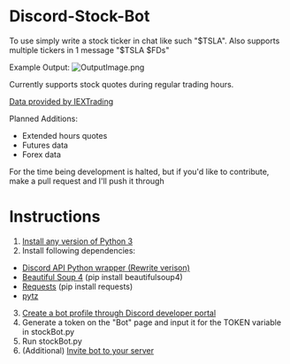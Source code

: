 # Discord-Stock-Bot

To use simply write a stock ticker in chat like such "$TSLA". Also supports multiple tickers in 1 message "$TSLA $FDs"

Example Output:
![OutputImage.png](https://i.imgur.com/bH4G98X.png)

Currently supports stock quotes during regular trading hours.

[Data provided by IEXTrading](https://iextrading.com/developer/docs/#quote)

Planned Additions:
- Extended hours quotes
- Futures data
- Forex data

For the time being development is halted, but if you'd like to contribute, make a pull request and I'll push it through

# Instructions

1. [Install any version of Python 3](https://www.python.org/downloads/)
2. Install following dependencies:
  - [Discord API Python wrapper (Rewrite verison)](https://stackoverflow.com/questions/50686388/how-to-install-discord-py-rewrite)
  - [Beautiful Soup 4](https://www.crummy.com/software/BeautifulSoup/) (pip install beautifulsoup4)
  - [Requests](http://docs.python-requests.org/en/master/) (pip install requests)
  - [pytz](http://pytz.sourceforge.net/)
3. [Create a bot profile through Discord developer portal](https://discordapp.com/developers/applications/)
4. Generate a token on the "Bot" page and input it for the TOKEN variable in stockBot.py
5. Run stockBot.py
6. (Additional) [Invite bot to your server](https://github.com/jagrosh/MusicBot/wiki/Adding-Your-Bot-To-Your-Server)
